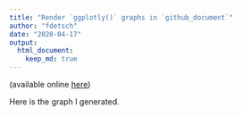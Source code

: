 ```yaml
---
title: "Render `ggplotly()` graphs in `github_document`"
author: "fdetsch"
date: "2020-04-17"
output: 
  html_document: 
    keep_md: true
---
```


(available online [here](https://stackoverflow.com/questions/61253015/render-ggplotly-in-r-markdown-github-document))

Here is the graph I generated. 

<!--html_preserve--><div id="htmlwidget-5e3ec3b408423d3e2c5b" style="width:672px;height:480px;" class="plotly html-widget"></div>
<script type="application/json" data-for="htmlwidget-5e3ec3b408423d3e2c5b">{"x":{"data":[{"x":[1.74,0.93,0.91,2,2.06,1.52,1.03,0.5,1.57,1.5,1.12,1.19,1.41],"y":[4677,2624,2486,6532,5203,3105,2392,827,5170,6300,3017,3665,4145],"text":["carat: 1.74<br />price:  4677<br />clarity: I1","carat: 0.93<br />price:  2624<br />clarity: I1","carat: 0.91<br />price:  2486<br />clarity: I1","carat: 2.00<br />price:  6532<br />clarity: I1","carat: 2.06<br />price:  5203<br />clarity: I1","carat: 1.52<br />price:  3105<br />clarity: I1","carat: 1.03<br />price:  2392<br />clarity: I1","carat: 0.50<br />price:   827<br />clarity: I1","carat: 1.57<br />price:  5170<br />clarity: I1","carat: 1.50<br />price:  6300<br />clarity: I1","carat: 1.12<br />price:  3017<br />clarity: I1","carat: 1.19<br />price:  3665<br />clarity: I1","carat: 1.41<br />price:  4145<br />clarity: I1"],"type":"scatter","mode":"markers","marker":{"autocolorscale":false,"color":"rgba(68,1,84,1)","opacity":1,"size":5.66929133858268,"symbol":"circle","line":{"width":1.88976377952756,"color":"rgba(68,1,84,1)"}},"hoveron":"points","name":"I1","legendgroup":"I1","showlegend":true,"xaxis":"x","yaxis":"y","hoverinfo":"text","frame":null},{"x":[1.12,1,1.03,0.51,0.94,2.5,1.01,1.54,1.11,0.83,1.1,1.02,0.91,0.5,0.37,0.34,0.8,1.74,0.81,0.7,1.07,0.91,1.13,1.54,1.01,1.04,0.7,3,0.9,1.01,1.04,0.36,0.75,0.51,1.1,0.5,1.01,0.91,2,2.01,1.5,2.03,1.2,2.05,0.3,0.9,0.26,0.7,1.14,1.04,1,1,0.92,0.9,1.06,1.5,0.97,1.22,0.71,2.08,0.5,0.9,0.92,0.67,0.9,1.02,2.3,0.5,1.2,0.51,0.36,0.91,0.35,2.01,0.58,0.72,1.03,0.5,1,1,0.3,0.55,2.01,0.91,1.01,1.11,1.36,1.05,2.2,2.14,0.56,1.08,0.35,0.7,1,1.05,0.74,2.11,0.72,0.75,0.53,1.74,0.34,1.1,2.02,1.52,0.9,1.01,1.59,1.21,0.5,0.76,1.38,0.63,0.3,0.9,1,1.03,2.01,1.01,1.34,0.3,0.71,1.01,1.12,1.05,1.32,1.07,0.5,0.7,1.06,1.02,1.15,2.26,1.47,1.08,0.91,1.03,1,0.92,0.32,1,2.75,0.91,0.82,0.32,0.96,1.08,2,0.7,1.14,1.19,0.81,2.07,1.22,1.22,1.5,1.54,1.13,1.8,1,0.9,1.04,0.92,0.96,2.05,1.12,0.72,1.01,0.33,1.41,1.02,2.03,1.03,1.11,0.7,1.36,1,1.04,1.5],"y":[5046,4312,4586,1435,3353,17405,4484,8893,4883,2337,4725,4286,2963,1332,487,574,2481,8896,2504,1966,4496,3282,5376,7727,3054,4240,1973,14918,3246,3674,3611,648,1944,1265,4967,1107,4327,3763,18172,17179,7291,15690,4744,17957,485,3391,362,1999,4513,4200,3672,3640,3707,3556,4778,7056,4063,4181,2339,15321,1239,3107,3153,1673,4288,4570,12944,1016,4989,1180,608,3363,630,15394,1346,2068,4668,964,3450,3763,401,1273,10772,3822,3275,4769,7157,3599,16190,14452,1296,4391,491,2263,4116,4851,2410,11663,2112,2415,1015,8690,477,4624,14790,8897,3539,4666,8814,5430,1077,2422,5969,1169,401,3787,4425,4454,12403,3897,6463,447,2081,4436,4478,5702,6660,4949,1094,1793,5293,4459,4959,12831,8115,4344,3408,5393,4102,3318,576,3080,15415,2825,2975,612,3871,3537,13134,2092,4915,4498,3059,18198,5502,5703,9450,7727,4936,12196,4390,3581,4193,2283,2672,14071,4663,2451,4121,594,7339,4798,13621,4545,4816,2332,4158,3584,4484,9104],"text":["carat: 1.12<br />price:  5046<br />clarity: SI2","carat: 1.00<br />price:  4312<br />clarity: SI2","carat: 1.03<br />price:  4586<br />clarity: SI2","carat: 0.51<br />price:  1435<br />clarity: SI2","carat: 0.94<br />price:  3353<br />clarity: SI2","carat: 2.50<br />price: 17405<br />clarity: SI2","carat: 1.01<br />price:  4484<br />clarity: SI2","carat: 1.54<br />price:  8893<br />clarity: SI2","carat: 1.11<br />price:  4883<br />clarity: SI2","carat: 0.83<br />price:  2337<br />clarity: SI2","carat: 1.10<br />price:  4725<br />clarity: SI2","carat: 1.02<br />price:  4286<br />clarity: SI2","carat: 0.91<br />price:  2963<br />clarity: SI2","carat: 0.50<br />price:  1332<br />clarity: SI2","carat: 0.37<br />price:   487<br />clarity: SI2","carat: 0.34<br />price:   574<br />clarity: SI2","carat: 0.80<br />price:  2481<br />clarity: SI2","carat: 1.74<br />price:  8896<br />clarity: SI2","carat: 0.81<br />price:  2504<br />clarity: SI2","carat: 0.70<br />price:  1966<br />clarity: SI2","carat: 1.07<br />price:  4496<br />clarity: SI2","carat: 0.91<br />price:  3282<br />clarity: SI2","carat: 1.13<br />price:  5376<br />clarity: SI2","carat: 1.54<br />price:  7727<br />clarity: SI2","carat: 1.01<br />price:  3054<br />clarity: SI2","carat: 1.04<br />price:  4240<br />clarity: SI2","carat: 0.70<br />price:  1973<br />clarity: SI2","carat: 3.00<br />price: 14918<br />clarity: SI2","carat: 0.90<br />price:  3246<br />clarity: SI2","carat: 1.01<br />price:  3674<br />clarity: SI2","carat: 1.04<br />price:  3611<br />clarity: SI2","carat: 0.36<br />price:   648<br />clarity: SI2","carat: 0.75<br />price:  1944<br />clarity: SI2","carat: 0.51<br />price:  1265<br />clarity: SI2","carat: 1.10<br />price:  4967<br />clarity: SI2","carat: 0.50<br />price:  1107<br />clarity: SI2","carat: 1.01<br />price:  4327<br />clarity: SI2","carat: 0.91<br />price:  3763<br />clarity: SI2","carat: 2.00<br />price: 18172<br />clarity: SI2","carat: 2.01<br />price: 17179<br />clarity: SI2","carat: 1.50<br />price:  7291<br />clarity: SI2","carat: 2.03<br />price: 15690<br />clarity: SI2","carat: 1.20<br />price:  4744<br />clarity: SI2","carat: 2.05<br />price: 17957<br />clarity: SI2","carat: 0.30<br />price:   485<br />clarity: SI2","carat: 0.90<br />price:  3391<br />clarity: SI2","carat: 0.26<br />price:   362<br />clarity: SI2","carat: 0.70<br />price:  1999<br />clarity: SI2","carat: 1.14<br />price:  4513<br />clarity: SI2","carat: 1.04<br />price:  4200<br />clarity: SI2","carat: 1.00<br />price:  3672<br />clarity: SI2","carat: 1.00<br />price:  3640<br />clarity: SI2","carat: 0.92<br />price:  3707<br />clarity: SI2","carat: 0.90<br />price:  3556<br />clarity: SI2","carat: 1.06<br />price:  4778<br />clarity: SI2","carat: 1.50<br />price:  7056<br />clarity: SI2","carat: 0.97<br />price:  4063<br />clarity: SI2","carat: 1.22<br />price:  4181<br />clarity: SI2","carat: 0.71<br />price:  2339<br />clarity: SI2","carat: 2.08<br />price: 15321<br />clarity: SI2","carat: 0.50<br />price:  1239<br />clarity: SI2","carat: 0.90<br />price:  3107<br />clarity: SI2","carat: 0.92<br />price:  3153<br />clarity: SI2","carat: 0.67<br />price:  1673<br />clarity: SI2","carat: 0.90<br />price:  4288<br />clarity: SI2","carat: 1.02<br />price:  4570<br />clarity: SI2","carat: 2.30<br />price: 12944<br />clarity: SI2","carat: 0.50<br />price:  1016<br />clarity: SI2","carat: 1.20<br />price:  4989<br />clarity: SI2","carat: 0.51<br />price:  1180<br />clarity: SI2","carat: 0.36<br />price:   608<br />clarity: SI2","carat: 0.91<br />price:  3363<br />clarity: SI2","carat: 0.35<br />price:   630<br />clarity: SI2","carat: 2.01<br />price: 15394<br />clarity: SI2","carat: 0.58<br />price:  1346<br />clarity: SI2","carat: 0.72<br />price:  2068<br />clarity: SI2","carat: 1.03<br />price:  4668<br />clarity: SI2","carat: 0.50<br />price:   964<br />clarity: SI2","carat: 1.00<br />price:  3450<br />clarity: SI2","carat: 1.00<br />price:  3763<br />clarity: SI2","carat: 0.30<br />price:   401<br />clarity: SI2","carat: 0.55<br />price:  1273<br />clarity: SI2","carat: 2.01<br />price: 10772<br />clarity: SI2","carat: 0.91<br />price:  3822<br />clarity: SI2","carat: 1.01<br />price:  3275<br />clarity: SI2","carat: 1.11<br />price:  4769<br />clarity: SI2","carat: 1.36<br />price:  7157<br />clarity: SI2","carat: 1.05<br />price:  3599<br />clarity: SI2","carat: 2.20<br />price: 16190<br />clarity: SI2","carat: 2.14<br />price: 14452<br />clarity: SI2","carat: 0.56<br />price:  1296<br />clarity: SI2","carat: 1.08<br />price:  4391<br />clarity: SI2","carat: 0.35<br />price:   491<br />clarity: SI2","carat: 0.70<br />price:  2263<br />clarity: SI2","carat: 1.00<br />price:  4116<br />clarity: SI2","carat: 1.05<br />price:  4851<br />clarity: SI2","carat: 0.74<br />price:  2410<br />clarity: SI2","carat: 2.11<br />price: 11663<br />clarity: SI2","carat: 0.72<br />price:  2112<br />clarity: SI2","carat: 0.75<br />price:  2415<br />clarity: SI2","carat: 0.53<br />price:  1015<br />clarity: SI2","carat: 1.74<br />price:  8690<br />clarity: SI2","carat: 0.34<br />price:   477<br />clarity: SI2","carat: 1.10<br />price:  4624<br />clarity: SI2","carat: 2.02<br />price: 14790<br />clarity: SI2","carat: 1.52<br />price:  8897<br />clarity: SI2","carat: 0.90<br />price:  3539<br />clarity: SI2","carat: 1.01<br />price:  4666<br />clarity: SI2","carat: 1.59<br />price:  8814<br />clarity: SI2","carat: 1.21<br />price:  5430<br />clarity: SI2","carat: 0.50<br />price:  1077<br />clarity: SI2","carat: 0.76<br />price:  2422<br />clarity: SI2","carat: 1.38<br />price:  5969<br />clarity: SI2","carat: 0.63<br />price:  1169<br />clarity: SI2","carat: 0.30<br />price:   401<br />clarity: SI2","carat: 0.90<br />price:  3787<br />clarity: SI2","carat: 1.00<br />price:  4425<br />clarity: SI2","carat: 1.03<br />price:  4454<br />clarity: SI2","carat: 2.01<br />price: 12403<br />clarity: SI2","carat: 1.01<br />price:  3897<br />clarity: SI2","carat: 1.34<br />price:  6463<br />clarity: SI2","carat: 0.30<br />price:   447<br />clarity: SI2","carat: 0.71<br />price:  2081<br />clarity: SI2","carat: 1.01<br />price:  4436<br />clarity: SI2","carat: 1.12<br />price:  4478<br />clarity: SI2","carat: 1.05<br />price:  5702<br />clarity: SI2","carat: 1.32<br />price:  6660<br />clarity: SI2","carat: 1.07<br />price:  4949<br />clarity: SI2","carat: 0.50<br />price:  1094<br />clarity: SI2","carat: 0.70<br />price:  1793<br />clarity: SI2","carat: 1.06<br />price:  5293<br />clarity: SI2","carat: 1.02<br />price:  4459<br />clarity: SI2","carat: 1.15<br />price:  4959<br />clarity: SI2","carat: 2.26<br />price: 12831<br />clarity: SI2","carat: 1.47<br />price:  8115<br />clarity: SI2","carat: 1.08<br />price:  4344<br />clarity: SI2","carat: 0.91<br />price:  3408<br />clarity: SI2","carat: 1.03<br />price:  5393<br />clarity: SI2","carat: 1.00<br />price:  4102<br />clarity: SI2","carat: 0.92<br />price:  3318<br />clarity: SI2","carat: 0.32<br />price:   576<br />clarity: SI2","carat: 1.00<br />price:  3080<br />clarity: SI2","carat: 2.75<br />price: 15415<br />clarity: SI2","carat: 0.91<br />price:  2825<br />clarity: SI2","carat: 0.82<br />price:  2975<br />clarity: SI2","carat: 0.32<br />price:   612<br />clarity: SI2","carat: 0.96<br />price:  3871<br />clarity: SI2","carat: 1.08<br />price:  3537<br />clarity: SI2","carat: 2.00<br />price: 13134<br />clarity: SI2","carat: 0.70<br />price:  2092<br />clarity: SI2","carat: 1.14<br />price:  4915<br />clarity: SI2","carat: 1.19<br />price:  4498<br />clarity: SI2","carat: 0.81<br />price:  3059<br />clarity: SI2","carat: 2.07<br />price: 18198<br />clarity: SI2","carat: 1.22<br />price:  5502<br />clarity: SI2","carat: 1.22<br />price:  5703<br />clarity: SI2","carat: 1.50<br />price:  9450<br />clarity: SI2","carat: 1.54<br />price:  7727<br />clarity: SI2","carat: 1.13<br />price:  4936<br />clarity: SI2","carat: 1.80<br />price: 12196<br />clarity: SI2","carat: 1.00<br />price:  4390<br />clarity: SI2","carat: 0.90<br />price:  3581<br />clarity: SI2","carat: 1.04<br />price:  4193<br />clarity: SI2","carat: 0.92<br />price:  2283<br />clarity: SI2","carat: 0.96<br />price:  2672<br />clarity: SI2","carat: 2.05<br />price: 14071<br />clarity: SI2","carat: 1.12<br />price:  4663<br />clarity: SI2","carat: 0.72<br />price:  2451<br />clarity: SI2","carat: 1.01<br />price:  4121<br />clarity: SI2","carat: 0.33<br />price:   594<br />clarity: SI2","carat: 1.41<br />price:  7339<br />clarity: SI2","carat: 1.02<br />price:  4798<br />clarity: SI2","carat: 2.03<br />price: 13621<br />clarity: SI2","carat: 1.03<br />price:  4545<br />clarity: SI2","carat: 1.11<br />price:  4816<br />clarity: SI2","carat: 0.70<br />price:  2332<br />clarity: SI2","carat: 1.36<br />price:  4158<br />clarity: SI2","carat: 1.00<br />price:  3584<br />clarity: SI2","carat: 1.04<br />price:  4484<br />clarity: SI2","carat: 1.50<br />price:  9104<br />clarity: SI2"],"type":"scatter","mode":"markers","marker":{"autocolorscale":false,"color":"rgba(70,51,126,1)","opacity":1,"size":5.66929133858268,"symbol":"circle","line":{"width":1.88976377952756,"color":"rgba(70,51,126,1)"}},"hoveron":"points","name":"SI2","legendgroup":"SI2","showlegend":true,"xaxis":"x","yaxis":"y","hoverinfo":"text","frame":null},{"x":[0.7,1.01,1.07,1.21,1.51,1.01,0.4,0.3,1.08,1.03,1,1.09,1.01,0.56,1.06,0.4,0.31,1.09,0.54,0.3,0.4,0.31,1.21,0.79,0.7,0.88,0.7,0.9,0.71,1.53,1.09,0.37,0.32,1.5,0.7,1.66,0.93,0.51,0.51,1.12,1.51,0.71,0.42,1.01,0.59,0.9,0.44,0.31,0.32,0.78,0.32,0.85,0.68,0.31,0.3,0.42,1.09,0.46,1.21,2.22,2.3,1.13,1.42,0.9,0.9,1.75,1.52,0.51,0.42,0.43,0.3,0.42,0.74,1.17,0.51,1.52,0.56,1.26,0.97,1.05,0.44,0.72,0.6,0.4,1.08,0.8,0.9,0.73,1.14,1.51,0.72,1,0.4,1.03,1.59,0.7,0.91,0.38,0.74,1.43,0.4,0.3,0.83,0.84,1.2,0.91,2.04,1.02,0.4,0.71,1.02,1.3,0.37,1.64,0.9,1,1.5,1.03,0.4,0.9,0.45,0.7,0.7,1.52,0.36,0.9,0.39,0.6,0.41,1.21,1.01,0.64,0.52,1.28,0.3,0.42,0.9,0.46,0.52,1,0.41,1.01,1.57,0.5,0.33,1.21,0.4,0.75,0.31,0.73,0.58,0.7,0.56,2,0.58,0.53,1,0.51,0.36,0.9,0.91,0.32,0.74,0.5,1.36,0.52,0.32,1.22,0.34,1.52,1.32,0.71,1.62,1.13,1.04,1.21,1.56,0.76,0.4,2.28,0.5,0.26,0.3,1.2,0.37,0.36,1.5,1,0.6,0.45,0.9,0.32,1.2,0.7,0.5,0.62,0.52,1.09,0.4,0.9,0.4,1,0.39,1.07,0.3,0.33,0.37,1.06,0.64,1.21,0.78,0.34,0.7,1.52,1.01,0.9,0.5,0.5,0.47,1.2,0.55,0.76,1.5,1.19,0.54,0.31,1.02,0.7,0.93,0.73,0.7,0.9,0.53,1.01,0.43,1.33,0.31,1.52,1.15,1.63,0.76,0.4,1.54,0.38,0.41,0.32,2.01,1.14,1],"y":[2319,4588,4314,7589,9833,4672,798,526,4933,5087,3528,4784,5386,1595,5535,882,462,4970,1389,709,1084,571,5252,2420,2264,3264,2382,3615,2308,11370,6970,791,540,8400,1974,8487,2917,1443,1220,5447,11153,2724,898,5122,1694,4435,1040,732,540,2359,482,3669,1909,698,720,945,5149,979,4269,17151,12316,6391,9278,3510,3770,13393,9368,1163,690,760,422,773,2779,5831,1438,9664,1691,6874,3911,4405,941,2737,1715,737,5439,2016,3447,2943,5326,8260,2404,5060,655,4441,9705,1666,3730,525,1963,6789,655,475,3198,4205,6534,4067,12696,4449,666,2381,3857,5569,583,8716,2873,5299,7140,4782,855,4008,927,2672,2276,11176,689,3997,697,1774,683,5893,4989,1901,1279,6595,709,728,3679,967,1357,5058,947,5741,12320,1048,579,7424,882,3053,516,2031,1758,1995,1649,15218,1239,1014,5292,3360,520,4016,4138,561,2906,1654,6597,1325,432,5602,765,11637,6171,2649,11180,5280,4770,6022,10934,2814,596,12755,1316,377,432,5510,616,626,12030,5390,1286,1046,3816,612,5746,2020,1187,1382,1720,4784,772,3997,666,5642,921,4554,526,492,649,4630,1390,6566,2616,803,1790,9704,5556,4579,1415,1555,1087,5578,1819,2719,6987,5464,1422,408,5226,2569,4062,2359,2234,3145,1607,5973,1016,7742,523,11510,6517,12394,2425,741,9926,969,744,756,15707,5458,4372],"text":["carat: 0.70<br />price:  2319<br />clarity: SI1","carat: 1.01<br />price:  4588<br />clarity: SI1","carat: 1.07<br />price:  4314<br />clarity: SI1","carat: 1.21<br />price:  7589<br />clarity: SI1","carat: 1.51<br />price:  9833<br />clarity: SI1","carat: 1.01<br />price:  4672<br />clarity: SI1","carat: 0.40<br />price:   798<br />clarity: SI1","carat: 0.30<br />price:   526<br />clarity: SI1","carat: 1.08<br />price:  4933<br />clarity: SI1","carat: 1.03<br />price:  5087<br />clarity: SI1","carat: 1.00<br />price:  3528<br />clarity: SI1","carat: 1.09<br />price:  4784<br />clarity: SI1","carat: 1.01<br />price:  5386<br />clarity: SI1","carat: 0.56<br />price:  1595<br />clarity: SI1","carat: 1.06<br />price:  5535<br />clarity: SI1","carat: 0.40<br />price:   882<br />clarity: SI1","carat: 0.31<br />price:   462<br />clarity: SI1","carat: 1.09<br />price:  4970<br />clarity: SI1","carat: 0.54<br />price:  1389<br />clarity: SI1","carat: 0.30<br />price:   709<br />clarity: SI1","carat: 0.40<br />price:  1084<br />clarity: SI1","carat: 0.31<br />price:   571<br />clarity: SI1","carat: 1.21<br />price:  5252<br />clarity: SI1","carat: 0.79<br />price:  2420<br />clarity: SI1","carat: 0.70<br />price:  2264<br />clarity: SI1","carat: 0.88<br />price:  3264<br />clarity: SI1","carat: 0.70<br />price:  2382<br />clarity: SI1","carat: 0.90<br />price:  3615<br />clarity: SI1","carat: 0.71<br />price:  2308<br />clarity: SI1","carat: 1.53<br />price: 11370<br />clarity: SI1","carat: 1.09<br />price:  6970<br />clarity: SI1","carat: 0.37<br />price:   791<br />clarity: SI1","carat: 0.32<br />price:   540<br />clarity: SI1","carat: 1.50<br />price:  8400<br />clarity: SI1","carat: 0.70<br />price:  1974<br />clarity: SI1","carat: 1.66<br />price:  8487<br />clarity: SI1","carat: 0.93<br />price:  2917<br />clarity: SI1","carat: 0.51<br />price:  1443<br />clarity: SI1","carat: 0.51<br />price:  1220<br />clarity: SI1","carat: 1.12<br />price:  5447<br />clarity: SI1","carat: 1.51<br />price: 11153<br />clarity: SI1","carat: 0.71<br />price:  2724<br />clarity: SI1","carat: 0.42<br />price:   898<br />clarity: SI1","carat: 1.01<br />price:  5122<br />clarity: SI1","carat: 0.59<br />price:  1694<br />clarity: SI1","carat: 0.90<br />price:  4435<br />clarity: SI1","carat: 0.44<br />price:  1040<br />clarity: SI1","carat: 0.31<br />price:   732<br />clarity: SI1","carat: 0.32<br />price:   540<br />clarity: SI1","carat: 0.78<br />price:  2359<br />clarity: SI1","carat: 0.32<br />price:   482<br />clarity: SI1","carat: 0.85<br />price:  3669<br />clarity: SI1","carat: 0.68<br />price:  1909<br />clarity: SI1","carat: 0.31<br />price:   698<br />clarity: SI1","carat: 0.30<br />price:   720<br />clarity: SI1","carat: 0.42<br />price:   945<br />clarity: SI1","carat: 1.09<br />price:  5149<br />clarity: SI1","carat: 0.46<br />price:   979<br />clarity: SI1","carat: 1.21<br />price:  4269<br />clarity: SI1","carat: 2.22<br />price: 17151<br />clarity: SI1","carat: 2.30<br />price: 12316<br />clarity: SI1","carat: 1.13<br />price:  6391<br />clarity: SI1","carat: 1.42<br />price:  9278<br />clarity: SI1","carat: 0.90<br />price:  3510<br />clarity: SI1","carat: 0.90<br />price:  3770<br />clarity: SI1","carat: 1.75<br />price: 13393<br />clarity: SI1","carat: 1.52<br />price:  9368<br />clarity: SI1","carat: 0.51<br />price:  1163<br />clarity: SI1","carat: 0.42<br />price:   690<br />clarity: SI1","carat: 0.43<br />price:   760<br />clarity: SI1","carat: 0.30<br />price:   422<br />clarity: SI1","carat: 0.42<br />price:   773<br />clarity: SI1","carat: 0.74<br />price:  2779<br />clarity: SI1","carat: 1.17<br />price:  5831<br />clarity: SI1","carat: 0.51<br />price:  1438<br />clarity: SI1","carat: 1.52<br />price:  9664<br />clarity: SI1","carat: 0.56<br />price:  1691<br />clarity: SI1","carat: 1.26<br />price:  6874<br />clarity: SI1","carat: 0.97<br />price:  3911<br />clarity: SI1","carat: 1.05<br />price:  4405<br />clarity: SI1","carat: 0.44<br />price:   941<br />clarity: SI1","carat: 0.72<br />price:  2737<br />clarity: SI1","carat: 0.60<br />price:  1715<br />clarity: SI1","carat: 0.40<br />price:   737<br />clarity: SI1","carat: 1.08<br />price:  5439<br />clarity: SI1","carat: 0.80<br />price:  2016<br />clarity: SI1","carat: 0.90<br />price:  3447<br />clarity: SI1","carat: 0.73<br />price:  2943<br />clarity: SI1","carat: 1.14<br />price:  5326<br />clarity: SI1","carat: 1.51<br />price:  8260<br />clarity: SI1","carat: 0.72<br />price:  2404<br />clarity: SI1","carat: 1.00<br />price:  5060<br />clarity: SI1","carat: 0.40<br />price:   655<br />clarity: SI1","carat: 1.03<br />price:  4441<br />clarity: SI1","carat: 1.59<br />price:  9705<br />clarity: SI1","carat: 0.70<br />price:  1666<br />clarity: SI1","carat: 0.91<br />price:  3730<br />clarity: SI1","carat: 0.38<br />price:   525<br />clarity: SI1","carat: 0.74<br />price:  1963<br />clarity: SI1","carat: 1.43<br />price:  6789<br />clarity: SI1","carat: 0.40<br />price:   655<br />clarity: SI1","carat: 0.30<br />price:   475<br />clarity: SI1","carat: 0.83<br />price:  3198<br />clarity: SI1","carat: 0.84<br />price:  4205<br />clarity: SI1","carat: 1.20<br />price:  6534<br />clarity: SI1","carat: 0.91<br />price:  4067<br />clarity: SI1","carat: 2.04<br />price: 12696<br />clarity: SI1","carat: 1.02<br />price:  4449<br />clarity: SI1","carat: 0.40<br />price:   666<br />clarity: SI1","carat: 0.71<br />price:  2381<br />clarity: SI1","carat: 1.02<br />price:  3857<br />clarity: SI1","carat: 1.30<br />price:  5569<br />clarity: SI1","carat: 0.37<br />price:   583<br />clarity: SI1","carat: 1.64<br />price:  8716<br />clarity: SI1","carat: 0.90<br />price:  2873<br />clarity: SI1","carat: 1.00<br />price:  5299<br />clarity: SI1","carat: 1.50<br />price:  7140<br />clarity: SI1","carat: 1.03<br />price:  4782<br />clarity: SI1","carat: 0.40<br />price:   855<br />clarity: SI1","carat: 0.90<br />price:  4008<br />clarity: SI1","carat: 0.45<br />price:   927<br />clarity: SI1","carat: 0.70<br />price:  2672<br />clarity: SI1","carat: 0.70<br />price:  2276<br />clarity: SI1","carat: 1.52<br />price: 11176<br />clarity: SI1","carat: 0.36<br />price:   689<br />clarity: SI1","carat: 0.90<br />price:  3997<br />clarity: SI1","carat: 0.39<br />price:   697<br />clarity: SI1","carat: 0.60<br />price:  1774<br />clarity: SI1","carat: 0.41<br />price:   683<br />clarity: SI1","carat: 1.21<br />price:  5893<br />clarity: SI1","carat: 1.01<br />price:  4989<br />clarity: SI1","carat: 0.64<br />price:  1901<br />clarity: SI1","carat: 0.52<br />price:  1279<br />clarity: SI1","carat: 1.28<br />price:  6595<br />clarity: SI1","carat: 0.30<br />price:   709<br />clarity: SI1","carat: 0.42<br />price:   728<br />clarity: SI1","carat: 0.90<br />price:  3679<br />clarity: SI1","carat: 0.46<br />price:   967<br />clarity: SI1","carat: 0.52<br />price:  1357<br />clarity: SI1","carat: 1.00<br />price:  5058<br />clarity: SI1","carat: 0.41<br />price:   947<br />clarity: SI1","carat: 1.01<br />price:  5741<br />clarity: SI1","carat: 1.57<br />price: 12320<br />clarity: SI1","carat: 0.50<br />price:  1048<br />clarity: SI1","carat: 0.33<br />price:   579<br />clarity: SI1","carat: 1.21<br />price:  7424<br />clarity: SI1","carat: 0.40<br />price:   882<br />clarity: SI1","carat: 0.75<br />price:  3053<br />clarity: SI1","carat: 0.31<br />price:   516<br />clarity: SI1","carat: 0.73<br />price:  2031<br />clarity: SI1","carat: 0.58<br />price:  1758<br />clarity: SI1","carat: 0.70<br />price:  1995<br />clarity: SI1","carat: 0.56<br />price:  1649<br />clarity: SI1","carat: 2.00<br />price: 15218<br />clarity: SI1","carat: 0.58<br />price:  1239<br />clarity: SI1","carat: 0.53<br />price:  1014<br />clarity: SI1","carat: 1.00<br />price:  5292<br />clarity: SI1","carat: 0.51<br />price:  3360<br />clarity: SI1","carat: 0.36<br />price:   520<br />clarity: SI1","carat: 0.90<br />price:  4016<br />clarity: SI1","carat: 0.91<br />price:  4138<br />clarity: SI1","carat: 0.32<br />price:   561<br />clarity: SI1","carat: 0.74<br />price:  2906<br />clarity: SI1","carat: 0.50<br />price:  1654<br />clarity: SI1","carat: 1.36<br />price:  6597<br />clarity: SI1","carat: 0.52<br />price:  1325<br />clarity: SI1","carat: 0.32<br />price:   432<br />clarity: SI1","carat: 1.22<br />price:  5602<br />clarity: SI1","carat: 0.34<br />price:   765<br />clarity: SI1","carat: 1.52<br />price: 11637<br />clarity: SI1","carat: 1.32<br />price:  6171<br />clarity: SI1","carat: 0.71<br />price:  2649<br />clarity: SI1","carat: 1.62<br />price: 11180<br />clarity: SI1","carat: 1.13<br />price:  5280<br />clarity: SI1","carat: 1.04<br />price:  4770<br />clarity: SI1","carat: 1.21<br />price:  6022<br />clarity: SI1","carat: 1.56<br />price: 10934<br />clarity: SI1","carat: 0.76<br />price:  2814<br />clarity: SI1","carat: 0.40<br />price:   596<br />clarity: SI1","carat: 2.28<br />price: 12755<br />clarity: SI1","carat: 0.50<br />price:  1316<br />clarity: SI1","carat: 0.26<br />price:   377<br />clarity: SI1","carat: 0.30<br />price:   432<br />clarity: SI1","carat: 1.20<br />price:  5510<br />clarity: SI1","carat: 0.37<br />price:   616<br />clarity: SI1","carat: 0.36<br />price:   626<br />clarity: SI1","carat: 1.50<br />price: 12030<br />clarity: SI1","carat: 1.00<br />price:  5390<br />clarity: SI1","carat: 0.60<br />price:  1286<br />clarity: SI1","carat: 0.45<br />price:  1046<br />clarity: SI1","carat: 0.90<br />price:  3816<br />clarity: SI1","carat: 0.32<br />price:   612<br />clarity: SI1","carat: 1.20<br />price:  5746<br />clarity: SI1","carat: 0.70<br />price:  2020<br />clarity: SI1","carat: 0.50<br />price:  1187<br />clarity: SI1","carat: 0.62<br />price:  1382<br />clarity: SI1","carat: 0.52<br />price:  1720<br />clarity: SI1","carat: 1.09<br />price:  4784<br />clarity: SI1","carat: 0.40<br />price:   772<br />clarity: SI1","carat: 0.90<br />price:  3997<br />clarity: SI1","carat: 0.40<br />price:   666<br />clarity: SI1","carat: 1.00<br />price:  5642<br />clarity: SI1","carat: 0.39<br />price:   921<br />clarity: SI1","carat: 1.07<br />price:  4554<br />clarity: SI1","carat: 0.30<br />price:   526<br />clarity: SI1","carat: 0.33<br />price:   492<br />clarity: SI1","carat: 0.37<br />price:   649<br />clarity: SI1","carat: 1.06<br />price:  4630<br />clarity: SI1","carat: 0.64<br />price:  1390<br />clarity: SI1","carat: 1.21<br />price:  6566<br />clarity: SI1","carat: 0.78<br />price:  2616<br />clarity: SI1","carat: 0.34<br />price:   803<br />clarity: SI1","carat: 0.70<br />price:  1790<br />clarity: SI1","carat: 1.52<br />price:  9704<br />clarity: SI1","carat: 1.01<br />price:  5556<br />clarity: SI1","carat: 0.90<br />price:  4579<br />clarity: SI1","carat: 0.50<br />price:  1415<br />clarity: SI1","carat: 0.50<br />price:  1555<br />clarity: SI1","carat: 0.47<br />price:  1087<br />clarity: SI1","carat: 1.20<br />price:  5578<br />clarity: SI1","carat: 0.55<br />price:  1819<br />clarity: SI1","carat: 0.76<br />price:  2719<br />clarity: SI1","carat: 1.50<br />price:  6987<br />clarity: SI1","carat: 1.19<br />price:  5464<br />clarity: SI1","carat: 0.54<br />price:  1422<br />clarity: SI1","carat: 0.31<br />price:   408<br />clarity: SI1","carat: 1.02<br />price:  5226<br />clarity: SI1","carat: 0.70<br />price:  2569<br />clarity: SI1","carat: 0.93<br />price:  4062<br />clarity: SI1","carat: 0.73<br />price:  2359<br />clarity: SI1","carat: 0.70<br />price:  2234<br />clarity: SI1","carat: 0.90<br />price:  3145<br />clarity: SI1","carat: 0.53<br />price:  1607<br />clarity: SI1","carat: 1.01<br />price:  5973<br />clarity: SI1","carat: 0.43<br />price:  1016<br />clarity: SI1","carat: 1.33<br />price:  7742<br />clarity: SI1","carat: 0.31<br />price:   523<br />clarity: SI1","carat: 1.52<br />price: 11510<br />clarity: SI1","carat: 1.15<br />price:  6517<br />clarity: SI1","carat: 1.63<br />price: 12394<br />clarity: SI1","carat: 0.76<br />price:  2425<br />clarity: SI1","carat: 0.40<br />price:   741<br />clarity: SI1","carat: 1.54<br />price:  9926<br />clarity: SI1","carat: 0.38<br />price:   969<br />clarity: SI1","carat: 0.41<br />price:   744<br />clarity: SI1","carat: 0.32<br />price:   756<br />clarity: SI1","carat: 2.01<br />price: 15707<br />clarity: SI1","carat: 1.14<br />price:  5458<br />clarity: SI1","carat: 1.00<br />price:  4372<br />clarity: SI1"],"type":"scatter","mode":"markers","marker":{"autocolorscale":false,"color":"rgba(54,92,141,1)","opacity":1,"size":5.66929133858268,"symbol":"circle","line":{"width":1.88976377952756,"color":"rgba(54,92,141,1)"}},"hoveron":"points","name":"SI1","legendgroup":"SI1","showlegend":true,"xaxis":"x","yaxis":"y","hoverinfo":"text","frame":null},{"x":[0.31,0.32,0.34,1.75,0.3,0.41,0.3,1.25,0.36,1.55,0.56,2,1.25,0.9,1.2,1.01,0.32,1,1.62,0.28,1.02,1.01,0.3,2.42,0.72,1.12,1,0.9,1,1.05,0.71,0.71,1.14,0.32,0.53,0.91,1.39,0.3,0.36,0.43,0.32,0.3,0.56,0.31,2.16,0.5,0.31,0.39,0.9,0.53,0.41,1.51,0.5,2.2,0.5,0.8,0.71,1.54,0.7,0.5,0.33,1.01,1,1.36,2.03,0.56,0.41,0.54,0.9,1.24,0.41,1.01,1.23,1.31,1.5,0.77,1,1.23,0.64,0.33,0.58,2.24,1.33,0.7,0.3,0.26,1.5,0.57,0.33,0.52,0.33,1.21,1.16,0.57,1.25,0.37,1.04,0.52,1.01,0.39,0.31,0.5,1.18,0.36,0.4,0.2,0.32,0.39,0.3,0.32,0.71,1.45,1.02,1.04,1.52,0.7,0.34,0.67,0.8,0.5,0.36,0.42,0.35,1.09,0.33,0.31,1.2,0.26,0.33,1.17,0.4,0.7,1.21,1.01,1.23,0.73,0.56,1.07,0.57,0.36,0.69,0.53,0.33,0.63,0.59,0.34,0.7,1.39,1.5,1,0.75,0.93,0.51,0.55,1,0.42,0.58,0.31,1.52,0.51,0.34,1.11,0.9,0.81,1.01,0.9,0.52,0.64,1.58,0.51,0.9,0.55,1.04,1.05,1.04,0.41,1.02,0.72,0.32,0.33,0.52,1.5,1.01,1.01,0.32,0.7,0.71,1.22,0.3,0.52,1.01,0.53,0.32,0.7,1,0.36,1.09,0.7,1.42,0.5,0.34,0.45,0.33,1.05,1.35,0.9,0.54,0.7,0.46],"y":[749,602,537,12127,368,960,844,10640,789,7416,1616,13542,10006,4588,6666,6522,972,5806,13702,487,5255,6244,776,18615,3075,4422,6235,4124,6315,5370,2974,2922,7819,560,1956,4183,10476,610,852,848,645,844,1755,667,16080,1629,400,581,4833,1753,863,13986,1623,15384,1431,3648,2443,9659,2693,1749,723,7277,6445,11793,13880,1723,863,1892,3931,9916,910,7014,10342,7459,14352,3489,6352,9037,2189,1002,1750,15316,8953,2268,621,456,8780,1754,682,1774,792,10177,7600,1410,8941,737,5416,1689,5936,1024,452,1624,3913,684,980,367,773,1053,911,672,2776,6980,6479,5805,6793,2657,537,1867,3584,1627,579,1081,1063,6617,928,544,8436,453,854,7076,975,2373,5211,6073,8486,2756,1963,7577,1851,729,2045,1704,723,1440,1352,765,2755,11726,15992,5723,3073,3125,1436,1709,6296,1024,1984,507,7899,1781,686,7109,4561,3674,5760,4601,1694,1873,10338,1417,4173,2376,6955,5993,6709,999,5335,2174,576,1069,1664,15848,6787,5864,900,2998,2599,6184,778,1802,6159,1813,660,2415,6352,1094,7385,2010,9542,1565,616,748,928,5697,5969,4191,1583,2591,1291],"text":["carat: 0.31<br />price:   749<br />clarity: VS2","carat: 0.32<br />price:   602<br />clarity: VS2","carat: 0.34<br />price:   537<br />clarity: VS2","carat: 1.75<br />price: 12127<br />clarity: VS2","carat: 0.30<br />price:   368<br />clarity: VS2","carat: 0.41<br />price:   960<br />clarity: VS2","carat: 0.30<br />price:   844<br />clarity: VS2","carat: 1.25<br />price: 10640<br />clarity: VS2","carat: 0.36<br />price:   789<br />clarity: VS2","carat: 1.55<br />price:  7416<br />clarity: VS2","carat: 0.56<br />price:  1616<br />clarity: VS2","carat: 2.00<br />price: 13542<br />clarity: VS2","carat: 1.25<br />price: 10006<br />clarity: VS2","carat: 0.90<br />price:  4588<br />clarity: VS2","carat: 1.20<br />price:  6666<br />clarity: VS2","carat: 1.01<br />price:  6522<br />clarity: VS2","carat: 0.32<br />price:   972<br />clarity: VS2","carat: 1.00<br />price:  5806<br />clarity: VS2","carat: 1.62<br />price: 13702<br />clarity: VS2","carat: 0.28<br />price:   487<br />clarity: VS2","carat: 1.02<br />price:  5255<br />clarity: VS2","carat: 1.01<br />price:  6244<br />clarity: VS2","carat: 0.30<br />price:   776<br />clarity: VS2","carat: 2.42<br />price: 18615<br />clarity: VS2","carat: 0.72<br />price:  3075<br />clarity: VS2","carat: 1.12<br />price:  4422<br />clarity: VS2","carat: 1.00<br />price:  6235<br />clarity: VS2","carat: 0.90<br />price:  4124<br />clarity: VS2","carat: 1.00<br />price:  6315<br />clarity: VS2","carat: 1.05<br />price:  5370<br />clarity: VS2","carat: 0.71<br />price:  2974<br />clarity: VS2","carat: 0.71<br />price:  2922<br />clarity: VS2","carat: 1.14<br />price:  7819<br />clarity: VS2","carat: 0.32<br />price:   560<br />clarity: VS2","carat: 0.53<br />price:  1956<br />clarity: VS2","carat: 0.91<br />price:  4183<br />clarity: VS2","carat: 1.39<br />price: 10476<br />clarity: VS2","carat: 0.30<br />price:   610<br />clarity: VS2","carat: 0.36<br />price:   852<br />clarity: VS2","carat: 0.43<br />price:   848<br />clarity: VS2","carat: 0.32<br />price:   645<br />clarity: VS2","carat: 0.30<br />price:   844<br />clarity: VS2","carat: 0.56<br />price:  1755<br />clarity: VS2","carat: 0.31<br />price:   667<br />clarity: VS2","carat: 2.16<br />price: 16080<br />clarity: VS2","carat: 0.50<br />price:  1629<br />clarity: VS2","carat: 0.31<br />price:   400<br />clarity: VS2","carat: 0.39<br />price:   581<br />clarity: VS2","carat: 0.90<br />price:  4833<br />clarity: VS2","carat: 0.53<br />price:  1753<br />clarity: VS2","carat: 0.41<br />price:   863<br />clarity: VS2","carat: 1.51<br />price: 13986<br />clarity: VS2","carat: 0.50<br />price:  1623<br />clarity: VS2","carat: 2.20<br />price: 15384<br />clarity: VS2","carat: 0.50<br />price:  1431<br />clarity: VS2","carat: 0.80<br />price:  3648<br />clarity: VS2","carat: 0.71<br />price:  2443<br />clarity: VS2","carat: 1.54<br />price:  9659<br />clarity: VS2","carat: 0.70<br />price:  2693<br />clarity: VS2","carat: 0.50<br />price:  1749<br />clarity: VS2","carat: 0.33<br />price:   723<br />clarity: VS2","carat: 1.01<br />price:  7277<br />clarity: VS2","carat: 1.00<br />price:  6445<br />clarity: VS2","carat: 1.36<br />price: 11793<br />clarity: VS2","carat: 2.03<br />price: 13880<br />clarity: VS2","carat: 0.56<br />price:  1723<br />clarity: VS2","carat: 0.41<br />price:   863<br />clarity: VS2","carat: 0.54<br />price:  1892<br />clarity: VS2","carat: 0.90<br />price:  3931<br />clarity: VS2","carat: 1.24<br />price:  9916<br />clarity: VS2","carat: 0.41<br />price:   910<br />clarity: VS2","carat: 1.01<br />price:  7014<br />clarity: VS2","carat: 1.23<br />price: 10342<br />clarity: VS2","carat: 1.31<br />price:  7459<br />clarity: VS2","carat: 1.50<br />price: 14352<br />clarity: VS2","carat: 0.77<br />price:  3489<br />clarity: VS2","carat: 1.00<br />price:  6352<br />clarity: VS2","carat: 1.23<br />price:  9037<br />clarity: VS2","carat: 0.64<br />price:  2189<br />clarity: VS2","carat: 0.33<br />price:  1002<br />clarity: VS2","carat: 0.58<br />price:  1750<br />clarity: VS2","carat: 2.24<br />price: 15316<br />clarity: VS2","carat: 1.33<br />price:  8953<br />clarity: VS2","carat: 0.70<br />price:  2268<br />clarity: VS2","carat: 0.30<br />price:   621<br />clarity: VS2","carat: 0.26<br />price:   456<br />clarity: VS2","carat: 1.50<br />price:  8780<br />clarity: VS2","carat: 0.57<br />price:  1754<br />clarity: VS2","carat: 0.33<br />price:   682<br />clarity: VS2","carat: 0.52<br />price:  1774<br />clarity: VS2","carat: 0.33<br />price:   792<br />clarity: VS2","carat: 1.21<br />price: 10177<br />clarity: VS2","carat: 1.16<br />price:  7600<br />clarity: VS2","carat: 0.57<br />price:  1410<br />clarity: VS2","carat: 1.25<br />price:  8941<br />clarity: VS2","carat: 0.37<br />price:   737<br />clarity: VS2","carat: 1.04<br />price:  5416<br />clarity: VS2","carat: 0.52<br />price:  1689<br />clarity: VS2","carat: 1.01<br />price:  5936<br />clarity: VS2","carat: 0.39<br />price:  1024<br />clarity: VS2","carat: 0.31<br />price:   452<br />clarity: VS2","carat: 0.50<br />price:  1624<br />clarity: VS2","carat: 1.18<br />price:  3913<br />clarity: VS2","carat: 0.36<br />price:   684<br />clarity: VS2","carat: 0.40<br />price:   980<br />clarity: VS2","carat: 0.20<br />price:   367<br />clarity: VS2","carat: 0.32<br />price:   773<br />clarity: VS2","carat: 0.39<br />price:  1053<br />clarity: VS2","carat: 0.30<br />price:   911<br />clarity: VS2","carat: 0.32<br />price:   672<br />clarity: VS2","carat: 0.71<br />price:  2776<br />clarity: VS2","carat: 1.45<br />price:  6980<br />clarity: VS2","carat: 1.02<br />price:  6479<br />clarity: VS2","carat: 1.04<br />price:  5805<br />clarity: VS2","carat: 1.52<br />price:  6793<br />clarity: VS2","carat: 0.70<br />price:  2657<br />clarity: VS2","carat: 0.34<br />price:   537<br />clarity: VS2","carat: 0.67<br />price:  1867<br />clarity: VS2","carat: 0.80<br />price:  3584<br />clarity: VS2","carat: 0.50<br />price:  1627<br />clarity: VS2","carat: 0.36<br />price:   579<br />clarity: VS2","carat: 0.42<br />price:  1081<br />clarity: VS2","carat: 0.35<br />price:  1063<br />clarity: VS2","carat: 1.09<br />price:  6617<br />clarity: VS2","carat: 0.33<br />price:   928<br />clarity: VS2","carat: 0.31<br />price:   544<br />clarity: VS2","carat: 1.20<br />price:  8436<br />clarity: VS2","carat: 0.26<br />price:   453<br />clarity: VS2","carat: 0.33<br />price:   854<br />clarity: VS2","carat: 1.17<br />price:  7076<br />clarity: VS2","carat: 0.40<br />price:   975<br />clarity: VS2","carat: 0.70<br />price:  2373<br />clarity: VS2","carat: 1.21<br />price:  5211<br />clarity: VS2","carat: 1.01<br />price:  6073<br />clarity: VS2","carat: 1.23<br />price:  8486<br />clarity: VS2","carat: 0.73<br />price:  2756<br />clarity: VS2","carat: 0.56<br />price:  1963<br />clarity: VS2","carat: 1.07<br />price:  7577<br />clarity: VS2","carat: 0.57<br />price:  1851<br />clarity: VS2","carat: 0.36<br />price:   729<br />clarity: VS2","carat: 0.69<br />price:  2045<br />clarity: VS2","carat: 0.53<br />price:  1704<br />clarity: VS2","carat: 0.33<br />price:   723<br />clarity: VS2","carat: 0.63<br />price:  1440<br />clarity: VS2","carat: 0.59<br />price:  1352<br />clarity: VS2","carat: 0.34<br />price:   765<br />clarity: VS2","carat: 0.70<br />price:  2755<br />clarity: VS2","carat: 1.39<br />price: 11726<br />clarity: VS2","carat: 1.50<br />price: 15992<br />clarity: VS2","carat: 1.00<br />price:  5723<br />clarity: VS2","carat: 0.75<br />price:  3073<br />clarity: VS2","carat: 0.93<br />price:  3125<br />clarity: VS2","carat: 0.51<br />price:  1436<br />clarity: VS2","carat: 0.55<br />price:  1709<br />clarity: VS2","carat: 1.00<br />price:  6296<br />clarity: VS2","carat: 0.42<br />price:  1024<br />clarity: VS2","carat: 0.58<br />price:  1984<br />clarity: VS2","carat: 0.31<br />price:   507<br />clarity: VS2","carat: 1.52<br />price:  7899<br />clarity: VS2","carat: 0.51<br />price:  1781<br />clarity: VS2","carat: 0.34<br />price:   686<br />clarity: VS2","carat: 1.11<br />price:  7109<br />clarity: VS2","carat: 0.90<br />price:  4561<br />clarity: VS2","carat: 0.81<br />price:  3674<br />clarity: VS2","carat: 1.01<br />price:  5760<br />clarity: VS2","carat: 0.90<br />price:  4601<br />clarity: VS2","carat: 0.52<br />price:  1694<br />clarity: VS2","carat: 0.64<br />price:  1873<br />clarity: VS2","carat: 1.58<br />price: 10338<br />clarity: VS2","carat: 0.51<br />price:  1417<br />clarity: VS2","carat: 0.90<br />price:  4173<br />clarity: VS2","carat: 0.55<br />price:  2376<br />clarity: VS2","carat: 1.04<br />price:  6955<br />clarity: VS2","carat: 1.05<br />price:  5993<br />clarity: VS2","carat: 1.04<br />price:  6709<br />clarity: VS2","carat: 0.41<br />price:   999<br />clarity: VS2","carat: 1.02<br />price:  5335<br />clarity: VS2","carat: 0.72<br />price:  2174<br />clarity: VS2","carat: 0.32<br />price:   576<br />clarity: VS2","carat: 0.33<br />price:  1069<br />clarity: VS2","carat: 0.52<br />price:  1664<br />clarity: VS2","carat: 1.50<br />price: 15848<br />clarity: VS2","carat: 1.01<br />price:  6787<br />clarity: VS2","carat: 1.01<br />price:  5864<br />clarity: VS2","carat: 0.32<br />price:   900<br />clarity: VS2","carat: 0.70<br />price:  2998<br />clarity: VS2","carat: 0.71<br />price:  2599<br />clarity: VS2","carat: 1.22<br />price:  6184<br />clarity: VS2","carat: 0.30<br />price:   778<br />clarity: VS2","carat: 0.52<br />price:  1802<br />clarity: VS2","carat: 1.01<br />price:  6159<br />clarity: VS2","carat: 0.53<br />price:  1813<br />clarity: VS2","carat: 0.32<br />price:   660<br />clarity: VS2","carat: 0.70<br />price:  2415<br />clarity: VS2","carat: 1.00<br />price:  6352<br />clarity: VS2","carat: 0.36<br />price:  1094<br />clarity: VS2","carat: 1.09<br />price:  7385<br />clarity: VS2","carat: 0.70<br />price:  2010<br />clarity: VS2","carat: 1.42<br />price:  9542<br />clarity: VS2","carat: 0.50<br />price:  1565<br />clarity: VS2","carat: 0.34<br />price:   616<br />clarity: VS2","carat: 0.45<br />price:   748<br />clarity: VS2","carat: 0.33<br />price:   928<br />clarity: VS2","carat: 1.05<br />price:  5697<br />clarity: VS2","carat: 1.35<br />price:  5969<br />clarity: VS2","carat: 0.90<br />price:  4191<br />clarity: VS2","carat: 0.54<br />price:  1583<br />clarity: VS2","carat: 0.70<br />price:  2591<br />clarity: VS2","carat: 0.46<br />price:  1291<br />clarity: VS2"],"type":"scatter","mode":"markers","marker":{"autocolorscale":false,"color":"rgba(39,127,142,1)","opacity":1,"size":5.66929133858268,"symbol":"circle","line":{"width":1.88976377952756,"color":"rgba(39,127,142,1)"}},"hoveron":"points","name":"VS2","legendgroup":"VS2","showlegend":true,"xaxis":"x","yaxis":"y","hoverinfo":"text","frame":null},{"x":[1.04,0.41,0.54,1.72,0.44,0.31,0.51,0.38,1.07,0.36,0.28,0.51,0.81,0.9,0.26,0.39,1.51,1.02,0.28,1.05,0.24,1.8,1.07,0.72,2.39,1.05,0.43,0.72,0.7,0.7,0.51,0.71,0.37,0.25,1,0.3,1.52,1.5,0.53,1,0.41,0.3,0.3,0.3,0.31,0.71,1.2,0.61,0.43,0.42,0.41,0.28,1,0.76,0.54,1.09,1.53,0.36,0.52,0.42,0.61,0.56,0.37,0.25,0.6,0.4,0.31,1.12,1,0.75,0.56,0.73,0.7,1.59,0.43,1.5,0.28,0.73,0.92,0.51,1.17,0.33,1.18,1.04,1.3,0.71,0.8,0.56,0.31,1.24,1.5,1.02,0.55,0.31,0.52,0.71,0.32,0.71,1.23,0.37,0.4,0.4,1.2,1.23,0.5,0.62,0.4,1,0.55,0.57,1.2,0.31,0.29,0.79,0.7,0.71,1.31,1.07,0.32,1.01,0.57,0.4,0.74,0.7,1.31,0.52,0.43,0.93,1.22,0.34,0.32,0.32,0.29,0.56,0.3,0.55,1.53,0.33,0.77,0.79,0.6,1.29,0.72,0.34,1.2,0.41,0.23,0.36],"y":[7177,1076,1847,14414,1155,709,1708,703,5967,1094,448,1928,3544,4661,452,740,12430,7192,452,7526,687,16683,7485,4047,17365,7644,1264,3219,3463,3008,1588,2707,1041,435,4892,570,14424,13009,1813,4368,1079,473,675,526,675,2965,8039,2283,1051,847,1076,625,5829,2015,1653,7992,14931,932,1581,921,2167,1616,863,438,2201,807,695,7903,7367,2613,2016,2843,2422,17366,941,7819,487,3370,4587,1781,7564,743,9886,6765,11130,2765,3514,1915,734,7800,8910,7351,1786,544,1689,3354,645,2839,7181,487,737,1035,8056,9319,1715,1933,658,4732,1996,1819,7869,489,444,3806,2492,3195,8392,6262,628,5055,1648,1050,2800,2437,10071,1886,931,3651,9756,596,828,720,504,1712,581,1792,16311,666,2524,4240,2094,8887,2066,590,5016,827,611,726],"text":["carat: 1.04<br />price:  7177<br />clarity: VS1","carat: 0.41<br />price:  1076<br />clarity: VS1","carat: 0.54<br />price:  1847<br />clarity: VS1","carat: 1.72<br />price: 14414<br />clarity: VS1","carat: 0.44<br />price:  1155<br />clarity: VS1","carat: 0.31<br />price:   709<br />clarity: VS1","carat: 0.51<br />price:  1708<br />clarity: VS1","carat: 0.38<br />price:   703<br />clarity: VS1","carat: 1.07<br />price:  5967<br />clarity: VS1","carat: 0.36<br />price:  1094<br />clarity: VS1","carat: 0.28<br />price:   448<br />clarity: VS1","carat: 0.51<br />price:  1928<br />clarity: VS1","carat: 0.81<br />price:  3544<br />clarity: VS1","carat: 0.90<br />price:  4661<br />clarity: VS1","carat: 0.26<br />price:   452<br />clarity: VS1","carat: 0.39<br />price:   740<br />clarity: VS1","carat: 1.51<br />price: 12430<br />clarity: VS1","carat: 1.02<br />price:  7192<br />clarity: VS1","carat: 0.28<br />price:   452<br />clarity: VS1","carat: 1.05<br />price:  7526<br />clarity: VS1","carat: 0.24<br />price:   687<br />clarity: VS1","carat: 1.80<br />price: 16683<br />clarity: VS1","carat: 1.07<br />price:  7485<br />clarity: VS1","carat: 0.72<br />price:  4047<br />clarity: VS1","carat: 2.39<br />price: 17365<br />clarity: VS1","carat: 1.05<br />price:  7644<br />clarity: VS1","carat: 0.43<br />price:  1264<br />clarity: VS1","carat: 0.72<br />price:  3219<br />clarity: VS1","carat: 0.70<br />price:  3463<br />clarity: VS1","carat: 0.70<br />price:  3008<br />clarity: VS1","carat: 0.51<br />price:  1588<br />clarity: VS1","carat: 0.71<br />price:  2707<br />clarity: VS1","carat: 0.37<br />price:  1041<br />clarity: VS1","carat: 0.25<br />price:   435<br />clarity: VS1","carat: 1.00<br />price:  4892<br />clarity: VS1","carat: 0.30<br />price:   570<br />clarity: VS1","carat: 1.52<br />price: 14424<br />clarity: VS1","carat: 1.50<br />price: 13009<br />clarity: VS1","carat: 0.53<br />price:  1813<br />clarity: VS1","carat: 1.00<br />price:  4368<br />clarity: VS1","carat: 0.41<br />price:  1079<br />clarity: VS1","carat: 0.30<br />price:   473<br />clarity: VS1","carat: 0.30<br />price:   675<br />clarity: VS1","carat: 0.30<br />price:   526<br />clarity: VS1","carat: 0.31<br />price:   675<br />clarity: VS1","carat: 0.71<br />price:  2965<br />clarity: VS1","carat: 1.20<br />price:  8039<br />clarity: VS1","carat: 0.61<br />price:  2283<br />clarity: VS1","carat: 0.43<br />price:  1051<br />clarity: VS1","carat: 0.42<br />price:   847<br />clarity: VS1","carat: 0.41<br />price:  1076<br />clarity: VS1","carat: 0.28<br />price:   625<br />clarity: VS1","carat: 1.00<br />price:  5829<br />clarity: VS1","carat: 0.76<br />price:  2015<br />clarity: VS1","carat: 0.54<br />price:  1653<br />clarity: VS1","carat: 1.09<br />price:  7992<br />clarity: VS1","carat: 1.53<br />price: 14931<br />clarity: VS1","carat: 0.36<br />price:   932<br />clarity: VS1","carat: 0.52<br />price:  1581<br />clarity: VS1","carat: 0.42<br />price:   921<br />clarity: VS1","carat: 0.61<br />price:  2167<br />clarity: VS1","carat: 0.56<br />price:  1616<br />clarity: VS1","carat: 0.37<br />price:   863<br />clarity: VS1","carat: 0.25<br />price:   438<br />clarity: VS1","carat: 0.60<br />price:  2201<br />clarity: VS1","carat: 0.40<br />price:   807<br />clarity: VS1","carat: 0.31<br />price:   695<br />clarity: VS1","carat: 1.12<br />price:  7903<br />clarity: VS1","carat: 1.00<br />price:  7367<br />clarity: VS1","carat: 0.75<br />price:  2613<br />clarity: VS1","carat: 0.56<br />price:  2016<br />clarity: VS1","carat: 0.73<br />price:  2843<br />clarity: VS1","carat: 0.70<br />price:  2422<br />clarity: VS1","carat: 1.59<br />price: 17366<br />clarity: VS1","carat: 0.43<br />price:   941<br />clarity: VS1","carat: 1.50<br />price:  7819<br />clarity: VS1","carat: 0.28<br />price:   487<br />clarity: VS1","carat: 0.73<br />price:  3370<br />clarity: VS1","carat: 0.92<br />price:  4587<br />clarity: VS1","carat: 0.51<br />price:  1781<br />clarity: VS1","carat: 1.17<br />price:  7564<br />clarity: VS1","carat: 0.33<br />price:   743<br />clarity: VS1","carat: 1.18<br />price:  9886<br />clarity: VS1","carat: 1.04<br />price:  6765<br />clarity: VS1","carat: 1.30<br />price: 11130<br />clarity: VS1","carat: 0.71<br />price:  2765<br />clarity: VS1","carat: 0.80<br />price:  3514<br />clarity: VS1","carat: 0.56<br />price:  1915<br />clarity: VS1","carat: 0.31<br />price:   734<br />clarity: VS1","carat: 1.24<br />price:  7800<br />clarity: VS1","carat: 1.50<br />price:  8910<br />clarity: VS1","carat: 1.02<br />price:  7351<br />clarity: VS1","carat: 0.55<br />price:  1786<br />clarity: VS1","carat: 0.31<br />price:   544<br />clarity: VS1","carat: 0.52<br />price:  1689<br />clarity: VS1","carat: 0.71<br />price:  3354<br />clarity: VS1","carat: 0.32<br />price:   645<br />clarity: VS1","carat: 0.71<br />price:  2839<br />clarity: VS1","carat: 1.23<br />price:  7181<br />clarity: VS1","carat: 0.37<br />price:   487<br />clarity: VS1","carat: 0.40<br />price:   737<br />clarity: VS1","carat: 0.40<br />price:  1035<br />clarity: VS1","carat: 1.20<br />price:  8056<br />clarity: VS1","carat: 1.23<br />price:  9319<br />clarity: VS1","carat: 0.50<br />price:  1715<br />clarity: VS1","carat: 0.62<br />price:  1933<br />clarity: VS1","carat: 0.40<br />price:   658<br />clarity: VS1","carat: 1.00<br />price:  4732<br />clarity: VS1","carat: 0.55<br />price:  1996<br />clarity: VS1","carat: 0.57<br />price:  1819<br />clarity: VS1","carat: 1.20<br />price:  7869<br />clarity: VS1","carat: 0.31<br />price:   489<br />clarity: VS1","carat: 0.29<br />price:   444<br />clarity: VS1","carat: 0.79<br />price:  3806<br />clarity: VS1","carat: 0.70<br />price:  2492<br />clarity: VS1","carat: 0.71<br />price:  3195<br />clarity: VS1","carat: 1.31<br />price:  8392<br />clarity: VS1","carat: 1.07<br />price:  6262<br />clarity: VS1","carat: 0.32<br />price:   628<br />clarity: VS1","carat: 1.01<br />price:  5055<br />clarity: VS1","carat: 0.57<br />price:  1648<br />clarity: VS1","carat: 0.40<br />price:  1050<br />clarity: VS1","carat: 0.74<br />price:  2800<br />clarity: VS1","carat: 0.70<br />price:  2437<br />clarity: VS1","carat: 1.31<br />price: 10071<br />clarity: VS1","carat: 0.52<br />price:  1886<br />clarity: VS1","carat: 0.43<br />price:   931<br />clarity: VS1","carat: 0.93<br />price:  3651<br />clarity: VS1","carat: 1.22<br />price:  9756<br />clarity: VS1","carat: 0.34<br />price:   596<br />clarity: VS1","carat: 0.32<br />price:   828<br />clarity: VS1","carat: 0.32<br />price:   720<br />clarity: VS1","carat: 0.29<br />price:   504<br />clarity: VS1","carat: 0.56<br />price:  1712<br />clarity: VS1","carat: 0.30<br />price:   581<br />clarity: VS1","carat: 0.55<br />price:  1792<br />clarity: VS1","carat: 1.53<br />price: 16311<br />clarity: VS1","carat: 0.33<br />price:   666<br />clarity: VS1","carat: 0.77<br />price:  2524<br />clarity: VS1","carat: 0.79<br />price:  4240<br />clarity: VS1","carat: 0.60<br />price:  2094<br />clarity: VS1","carat: 1.29<br />price:  8887<br />clarity: VS1","carat: 0.72<br />price:  2066<br />clarity: VS1","carat: 0.34<br />price:   590<br />clarity: VS1","carat: 1.20<br />price:  5016<br />clarity: VS1","carat: 0.41<br />price:   827<br />clarity: VS1","carat: 0.23<br />price:   611<br />clarity: VS1","carat: 0.36<br />price:   726<br />clarity: VS1"],"type":"scatter","mode":"markers","marker":{"autocolorscale":false,"color":"rgba(31,161,135,1)","opacity":1,"size":5.66929133858268,"symbol":"circle","line":{"width":1.88976377952756,"color":"rgba(31,161,135,1)"}},"hoveron":"points","name":"VS1","legendgroup":"VS1","showlegend":true,"xaxis":"x","yaxis":"y","hoverinfo":"text","frame":null},{"x":[0.38,0.51,0.38,0.31,0.3,1.1,0.41,0.74,0.55,0.29,0.71,0.3,0.42,0.33,0.35,0.71,0.5,0.73,0.32,0.38,0.53,0.39,1.5,0.33,1.2,0.7,0.78,0.3,0.23,0.32,1.21,0.52,0.32,0.71,0.31,0.5,1.2,0.34,0.3,0.3,1.23,0.3,0.33,1.08,0.44,0.26,0.64,0.3,0.58,0.5,0.51,1,0.56,0.5,1.02,0.55,0.7,0.52,0.3,1.03,0.29,0.41,0.32,0.3,0.3,0.3,0.42,0.44,1.01,1.03,0.33,0.3,0.4,0.42,0.25,0.9,1.02,0.91,1.11,0.76,0.32,0.32,0.25,0.32,0.41,0.52,0.28,0.36],"y":[1009,1974,879,707,605,6497,1187,3922,2268,541,2308,1125,1185,666,835,4124,2016,4547,1080,832,2045,965,12798,810,10454,3105,2816,819,505,730,10568,2012,739,2832,864,1980,11839,784,754,684,11534,719,752,10052,1334,565,2587,945,2132,1858,2203,4534,2202,2160,10580,1384,4439,2254,684,8623,541,1243,864,840,1041,789,1221,912,10761,8998,752,665,1240,984,575,6466,6797,4665,9792,3833,828,936,575,809,1238,2079,514,766],"text":["carat: 0.38<br />price:  1009<br />clarity: VVS2","carat: 0.51<br />price:  1974<br />clarity: VVS2","carat: 0.38<br />price:   879<br />clarity: VVS2","carat: 0.31<br />price:   707<br />clarity: VVS2","carat: 0.30<br />price:   605<br />clarity: VVS2","carat: 1.10<br />price:  6497<br />clarity: VVS2","carat: 0.41<br />price:  1187<br />clarity: VVS2","carat: 0.74<br />price:  3922<br />clarity: VVS2","carat: 0.55<br />price:  2268<br />clarity: VVS2","carat: 0.29<br />price:   541<br />clarity: VVS2","carat: 0.71<br />price:  2308<br />clarity: VVS2","carat: 0.30<br />price:  1125<br />clarity: VVS2","carat: 0.42<br />price:  1185<br />clarity: VVS2","carat: 0.33<br />price:   666<br />clarity: VVS2","carat: 0.35<br />price:   835<br />clarity: VVS2","carat: 0.71<br />price:  4124<br />clarity: VVS2","carat: 0.50<br />price:  2016<br />clarity: VVS2","carat: 0.73<br />price:  4547<br />clarity: VVS2","carat: 0.32<br />price:  1080<br />clarity: VVS2","carat: 0.38<br />price:   832<br />clarity: VVS2","carat: 0.53<br />price:  2045<br />clarity: VVS2","carat: 0.39<br />price:   965<br />clarity: VVS2","carat: 1.50<br />price: 12798<br />clarity: VVS2","carat: 0.33<br />price:   810<br />clarity: VVS2","carat: 1.20<br />price: 10454<br />clarity: VVS2","carat: 0.70<br />price:  3105<br />clarity: VVS2","carat: 0.78<br />price:  2816<br />clarity: VVS2","carat: 0.30<br />price:   819<br />clarity: VVS2","carat: 0.23<br />price:   505<br />clarity: VVS2","carat: 0.32<br />price:   730<br />clarity: VVS2","carat: 1.21<br />price: 10568<br />clarity: VVS2","carat: 0.52<br />price:  2012<br />clarity: VVS2","carat: 0.32<br />price:   739<br />clarity: VVS2","carat: 0.71<br />price:  2832<br />clarity: VVS2","carat: 0.31<br />price:   864<br />clarity: VVS2","carat: 0.50<br />price:  1980<br />clarity: VVS2","carat: 1.20<br />price: 11839<br />clarity: VVS2","carat: 0.34<br />price:   784<br />clarity: VVS2","carat: 0.30<br />price:   754<br />clarity: VVS2","carat: 0.30<br />price:   684<br />clarity: VVS2","carat: 1.23<br />price: 11534<br />clarity: VVS2","carat: 0.30<br />price:   719<br />clarity: VVS2","carat: 0.33<br />price:   752<br />clarity: VVS2","carat: 1.08<br />price: 10052<br />clarity: VVS2","carat: 0.44<br />price:  1334<br />clarity: VVS2","carat: 0.26<br />price:   565<br />clarity: VVS2","carat: 0.64<br />price:  2587<br />clarity: VVS2","carat: 0.30<br />price:   945<br />clarity: VVS2","carat: 0.58<br />price:  2132<br />clarity: VVS2","carat: 0.50<br />price:  1858<br />clarity: VVS2","carat: 0.51<br />price:  2203<br />clarity: VVS2","carat: 1.00<br />price:  4534<br />clarity: VVS2","carat: 0.56<br />price:  2202<br />clarity: VVS2","carat: 0.50<br />price:  2160<br />clarity: VVS2","carat: 1.02<br />price: 10580<br />clarity: VVS2","carat: 0.55<br />price:  1384<br />clarity: VVS2","carat: 0.70<br />price:  4439<br />clarity: VVS2","carat: 0.52<br />price:  2254<br />clarity: VVS2","carat: 0.30<br />price:   684<br />clarity: VVS2","carat: 1.03<br />price:  8623<br />clarity: VVS2","carat: 0.29<br />price:   541<br />clarity: VVS2","carat: 0.41<br />price:  1243<br />clarity: VVS2","carat: 0.32<br />price:   864<br />clarity: VVS2","carat: 0.30<br />price:   840<br />clarity: VVS2","carat: 0.30<br />price:  1041<br />clarity: VVS2","carat: 0.30<br />price:   789<br />clarity: VVS2","carat: 0.42<br />price:  1221<br />clarity: VVS2","carat: 0.44<br />price:   912<br />clarity: VVS2","carat: 1.01<br />price: 10761<br />clarity: VVS2","carat: 1.03<br />price:  8998<br />clarity: VVS2","carat: 0.33<br />price:   752<br />clarity: VVS2","carat: 0.30<br />price:   665<br />clarity: VVS2","carat: 0.40<br />price:  1240<br />clarity: VVS2","carat: 0.42<br />price:   984<br />clarity: VVS2","carat: 0.25<br />price:   575<br />clarity: VVS2","carat: 0.90<br />price:  6466<br />clarity: VVS2","carat: 1.02<br />price:  6797<br />clarity: VVS2","carat: 0.91<br />price:  4665<br />clarity: VVS2","carat: 1.11<br />price:  9792<br />clarity: VVS2","carat: 0.76<br />price:  3833<br />clarity: VVS2","carat: 0.32<br />price:   828<br />clarity: VVS2","carat: 0.32<br />price:   936<br />clarity: VVS2","carat: 0.25<br />price:   575<br />clarity: VVS2","carat: 0.32<br />price:   809<br />clarity: VVS2","carat: 0.41<br />price:  1238<br />clarity: VVS2","carat: 0.52<br />price:  2079<br />clarity: VVS2","carat: 0.28<br />price:   514<br />clarity: VVS2","carat: 0.36<br />price:   766<br />clarity: VVS2"],"type":"scatter","mode":"markers","marker":{"autocolorscale":false,"color":"rgba(74,193,109,1)","opacity":1,"size":5.66929133858268,"symbol":"circle","line":{"width":1.88976377952756,"color":"rgba(74,193,109,1)"}},"hoveron":"points","name":"VVS2","legendgroup":"VVS2","showlegend":true,"xaxis":"x","yaxis":"y","hoverinfo":"text","frame":null},{"x":[0.3,0.53,0.54,0.56,0.4,0.71,1.1,0.32,1.21,0.33,0.32,0.31,0.23,0.3,0.45,0.56,0.56,0.38,1.21,0.31,0.33,0.7,0.3,0.32,0.31,0.31,1.52,1.18,0.3,0.55,0.53,0.38,0.45,1.02,0.71,0.41,0.53,1.3,0.44,0.71,0.39,0.4,0.37,0.32,0.32,0.71,0.33,0.3,0.7,0.9,0.31,0.41,0.25,0.34,0.9,0.42,0.34,0.46,0.29,0.4,0.38,0.41,0.3,0.32,1.29,0.55,0.74,0.43,0.4,0.35,0.26,0.3,0.44,0.32,1.19,1.22,0.23,0.35,0.47,0.41],"y":[789,2153,2123,3465,1824,2572,10701,842,11175,1052,779,742,530,593,1297,2750,1743,1327,12230,749,868,3348,684,756,865,1046,12498,12175,789,2380,3323,949,1548,10641,4802,1107,3084,11162,1196,4231,1290,1080,1179,990,672,2559,880,826,3683,3617,1046,1196,490,775,8239,1389,863,1393,673,1263,1270,1230,1013,936,6918,3032,3061,1264,1263,1044,635,709,990,730,15005,13029,465,905,2460,891],"text":["carat: 0.30<br />price:   789<br />clarity: VVS1","carat: 0.53<br />price:  2153<br />clarity: VVS1","carat: 0.54<br />price:  2123<br />clarity: VVS1","carat: 0.56<br />price:  3465<br />clarity: VVS1","carat: 0.40<br />price:  1824<br />clarity: VVS1","carat: 0.71<br />price:  2572<br />clarity: VVS1","carat: 1.10<br />price: 10701<br />clarity: VVS1","carat: 0.32<br />price:   842<br />clarity: VVS1","carat: 1.21<br />price: 11175<br />clarity: VVS1","carat: 0.33<br />price:  1052<br />clarity: VVS1","carat: 0.32<br />price:   779<br />clarity: VVS1","carat: 0.31<br />price:   742<br />clarity: VVS1","carat: 0.23<br />price:   530<br />clarity: VVS1","carat: 0.30<br />price:   593<br />clarity: VVS1","carat: 0.45<br />price:  1297<br />clarity: VVS1","carat: 0.56<br />price:  2750<br />clarity: VVS1","carat: 0.56<br />price:  1743<br />clarity: VVS1","carat: 0.38<br />price:  1327<br />clarity: VVS1","carat: 1.21<br />price: 12230<br />clarity: VVS1","carat: 0.31<br />price:   749<br />clarity: VVS1","carat: 0.33<br />price:   868<br />clarity: VVS1","carat: 0.70<br />price:  3348<br />clarity: VVS1","carat: 0.30<br />price:   684<br />clarity: VVS1","carat: 0.32<br />price:   756<br />clarity: VVS1","carat: 0.31<br />price:   865<br />clarity: VVS1","carat: 0.31<br />price:  1046<br />clarity: VVS1","carat: 1.52<br />price: 12498<br />clarity: VVS1","carat: 1.18<br />price: 12175<br />clarity: VVS1","carat: 0.30<br />price:   789<br />clarity: VVS1","carat: 0.55<br />price:  2380<br />clarity: VVS1","carat: 0.53<br />price:  3323<br />clarity: VVS1","carat: 0.38<br />price:   949<br />clarity: VVS1","carat: 0.45<br />price:  1548<br />clarity: VVS1","carat: 1.02<br />price: 10641<br />clarity: VVS1","carat: 0.71<br />price:  4802<br />clarity: VVS1","carat: 0.41<br />price:  1107<br />clarity: VVS1","carat: 0.53<br />price:  3084<br />clarity: VVS1","carat: 1.30<br />price: 11162<br />clarity: VVS1","carat: 0.44<br />price:  1196<br />clarity: VVS1","carat: 0.71<br />price:  4231<br />clarity: VVS1","carat: 0.39<br />price:  1290<br />clarity: VVS1","carat: 0.40<br />price:  1080<br />clarity: VVS1","carat: 0.37<br />price:  1179<br />clarity: VVS1","carat: 0.32<br />price:   990<br />clarity: VVS1","carat: 0.32<br />price:   672<br />clarity: VVS1","carat: 0.71<br />price:  2559<br />clarity: VVS1","carat: 0.33<br />price:   880<br />clarity: VVS1","carat: 0.30<br />price:   826<br />clarity: VVS1","carat: 0.70<br />price:  3683<br />clarity: VVS1","carat: 0.90<br />price:  3617<br />clarity: VVS1","carat: 0.31<br />price:  1046<br />clarity: VVS1","carat: 0.41<br />price:  1196<br />clarity: VVS1","carat: 0.25<br />price:   490<br />clarity: VVS1","carat: 0.34<br />price:   775<br />clarity: VVS1","carat: 0.90<br />price:  8239<br />clarity: VVS1","carat: 0.42<br />price:  1389<br />clarity: VVS1","carat: 0.34<br />price:   863<br />clarity: VVS1","carat: 0.46<br />price:  1393<br />clarity: VVS1","carat: 0.29<br />price:   673<br />clarity: VVS1","carat: 0.40<br />price:  1263<br />clarity: VVS1","carat: 0.38<br />price:  1270<br />clarity: VVS1","carat: 0.41<br />price:  1230<br />clarity: VVS1","carat: 0.30<br />price:  1013<br />clarity: VVS1","carat: 0.32<br />price:   936<br />clarity: VVS1","carat: 1.29<br />price:  6918<br />clarity: VVS1","carat: 0.55<br />price:  3032<br />clarity: VVS1","carat: 0.74<br />price:  3061<br />clarity: VVS1","carat: 0.43<br />price:  1264<br />clarity: VVS1","carat: 0.40<br />price:  1263<br />clarity: VVS1","carat: 0.35<br />price:  1044<br />clarity: VVS1","carat: 0.26<br />price:   635<br />clarity: VVS1","carat: 0.30<br />price:   709<br />clarity: VVS1","carat: 0.44<br />price:   990<br />clarity: VVS1","carat: 0.32<br />price:   730<br />clarity: VVS1","carat: 1.19<br />price: 15005<br />clarity: VVS1","carat: 1.22<br />price: 13029<br />clarity: VVS1","carat: 0.23<br />price:   465<br />clarity: VVS1","carat: 0.35<br />price:   905<br />clarity: VVS1","carat: 0.47<br />price:  2460<br />clarity: VVS1","carat: 0.41<br />price:   891<br />clarity: VVS1"],"type":"scatter","mode":"markers","marker":{"autocolorscale":false,"color":"rgba(159,218,58,1)","opacity":1,"size":5.66929133858268,"symbol":"circle","line":{"width":1.88976377952756,"color":"rgba(159,218,58,1)"}},"hoveron":"points","name":"VVS1","legendgroup":"VVS1","showlegend":true,"xaxis":"x","yaxis":"y","hoverinfo":"text","frame":null},{"x":[0.27,0.3,0.31,0.34,1.21,0.51,0.72,0.31,0.71,0.3,0.71,0.33,1.01,0.35,0.36,0.42,0.43,0.36,0.71,0.63,0.31,0.55,1.13,0.23,0.33,0.44,0.36,0.74,0.31,0.39,0.52,0.41,0.53],"y":[760,764,1310,1148,6299,3446,2795,871,3739,1013,2925,946,9451,715,865,1201,1056,1148,3444,2404,1155,2120,12722,536,868,2506,1053,2952,891,1154,2749,651,2395],"text":["carat: 0.27<br />price:   760<br />clarity: IF","carat: 0.30<br />price:   764<br />clarity: IF","carat: 0.31<br />price:  1310<br />clarity: IF","carat: 0.34<br />price:  1148<br />clarity: IF","carat: 1.21<br />price:  6299<br />clarity: IF","carat: 0.51<br />price:  3446<br />clarity: IF","carat: 0.72<br />price:  2795<br />clarity: IF","carat: 0.31<br />price:   871<br />clarity: IF","carat: 0.71<br />price:  3739<br />clarity: IF","carat: 0.30<br />price:  1013<br />clarity: IF","carat: 0.71<br />price:  2925<br />clarity: IF","carat: 0.33<br />price:   946<br />clarity: IF","carat: 1.01<br />price:  9451<br />clarity: IF","carat: 0.35<br />price:   715<br />clarity: IF","carat: 0.36<br />price:   865<br />clarity: IF","carat: 0.42<br />price:  1201<br />clarity: IF","carat: 0.43<br />price:  1056<br />clarity: IF","carat: 0.36<br />price:  1148<br />clarity: IF","carat: 0.71<br />price:  3444<br />clarity: IF","carat: 0.63<br />price:  2404<br />clarity: IF","carat: 0.31<br />price:  1155<br />clarity: IF","carat: 0.55<br />price:  2120<br />clarity: IF","carat: 1.13<br />price: 12722<br />clarity: IF","carat: 0.23<br />price:   536<br />clarity: IF","carat: 0.33<br />price:   868<br />clarity: IF","carat: 0.44<br />price:  2506<br />clarity: IF","carat: 0.36<br />price:  1053<br />clarity: IF","carat: 0.74<br />price:  2952<br />clarity: IF","carat: 0.31<br />price:   891<br />clarity: IF","carat: 0.39<br />price:  1154<br />clarity: IF","carat: 0.52<br />price:  2749<br />clarity: IF","carat: 0.41<br />price:   651<br />clarity: IF","carat: 0.53<br />price:  2395<br />clarity: IF"],"type":"scatter","mode":"markers","marker":{"autocolorscale":false,"color":"rgba(253,231,37,1)","opacity":1,"size":5.66929133858268,"symbol":"circle","line":{"width":1.88976377952756,"color":"rgba(253,231,37,1)"}},"hoveron":"points","name":"IF","legendgroup":"IF","showlegend":true,"xaxis":"x","yaxis":"y","hoverinfo":"text","frame":null}],"layout":{"margin":{"t":26.2283105022831,"r":7.30593607305936,"b":40.1826484018265,"l":54.7945205479452},"plot_bgcolor":"rgba(235,235,235,1)","paper_bgcolor":"rgba(255,255,255,1)","font":{"color":"rgba(0,0,0,1)","family":"","size":14.6118721461187},"xaxis":{"domain":[0,1],"automargin":true,"type":"linear","autorange":false,"range":[0.06,3.14],"tickmode":"array","ticktext":["1","2","3"],"tickvals":[1,2,3],"categoryorder":"array","categoryarray":["1","2","3"],"nticks":null,"ticks":"outside","tickcolor":"rgba(51,51,51,1)","ticklen":3.65296803652968,"tickwidth":0.66417600664176,"showticklabels":true,"tickfont":{"color":"rgba(77,77,77,1)","family":"","size":11.689497716895},"tickangle":-0,"showline":false,"linecolor":null,"linewidth":0,"showgrid":true,"gridcolor":"rgba(255,255,255,1)","gridwidth":0.66417600664176,"zeroline":false,"anchor":"y","title":{"text":"carat","font":{"color":"rgba(0,0,0,1)","family":"","size":14.6118721461187}},"hoverformat":".2f"},"yaxis":{"domain":[0,1],"automargin":true,"type":"linear","autorange":false,"range":[-550.65,19527.65],"tickmode":"array","ticktext":["0","5000","10000","15000"],"tickvals":[0,5000,10000,15000],"categoryorder":"array","categoryarray":["0","5000","10000","15000"],"nticks":null,"ticks":"outside","tickcolor":"rgba(51,51,51,1)","ticklen":3.65296803652968,"tickwidth":0.66417600664176,"showticklabels":true,"tickfont":{"color":"rgba(77,77,77,1)","family":"","size":11.689497716895},"tickangle":-0,"showline":false,"linecolor":null,"linewidth":0,"showgrid":true,"gridcolor":"rgba(255,255,255,1)","gridwidth":0.66417600664176,"zeroline":false,"anchor":"x","title":{"text":"price","font":{"color":"rgba(0,0,0,1)","family":"","size":14.6118721461187}},"hoverformat":".2f"},"shapes":[{"type":"rect","fillcolor":null,"line":{"color":null,"width":0,"linetype":[]},"yref":"paper","xref":"paper","x0":0,"x1":1,"y0":0,"y1":1}],"showlegend":true,"legend":{"bgcolor":"rgba(255,255,255,1)","bordercolor":"transparent","borderwidth":1.88976377952756,"font":{"color":"rgba(0,0,0,1)","family":"","size":11.689497716895},"y":0.93503937007874},"annotations":[{"text":"clarity","x":1.02,"y":1,"showarrow":false,"ax":0,"ay":0,"font":{"color":"rgba(0,0,0,1)","family":"","size":14.6118721461187},"xref":"paper","yref":"paper","textangle":-0,"xanchor":"left","yanchor":"bottom","legendTitle":true}],"hovermode":"closest","barmode":"relative"},"config":{"doubleClick":"reset","showSendToCloud":false},"source":"A","attrs":{"5134590d3cd4":{"x":{},"y":{},"colour":{},"type":"scatter"}},"cur_data":"5134590d3cd4","visdat":{"5134590d3cd4":["function (y) ","x"]},"highlight":{"on":"plotly_click","persistent":false,"dynamic":false,"selectize":false,"opacityDim":0.2,"selected":{"opacity":1},"debounce":0},"shinyEvents":["plotly_hover","plotly_click","plotly_selected","plotly_relayout","plotly_brushed","plotly_brushing","plotly_clickannotation","plotly_doubleclick","plotly_deselect","plotly_afterplot","plotly_sunburstclick"],"base_url":"https://plot.ly"},"evals":[],"jsHooks":[]}</script><!--/html_preserve-->


